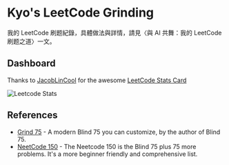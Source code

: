 # Kyo's LeetCode Grinding
我的 LeetCode 刷题紀錄，具體做法與詳情，請見〈與 AI 共舞：我的 LeetCode 刷题之道〉一文。

## Dashboard

Thanks to [JacobLinCool](https://github.com/JacobLinCool) for the awesome [LeetCode Stats Card](https://github.com/JacobLinCool/LeetCode-Stats-Card)

![Leetcode Stats](https://leetcard.jacoblin.cool/kyomind?font=rubik&show_rank=false&ext=activity)


## References
- [Grind 75](https://www.techinterviewhandbook.org/grind75) - A modern Blind 75 you can customize, by the author of Blind 75.
- [NeetCode 150](https://neetcode.io/practice) - The Neetcode 150 is the Blind 75 plus 75 more problems. It's a more beginner friendly and comprehensive list.

